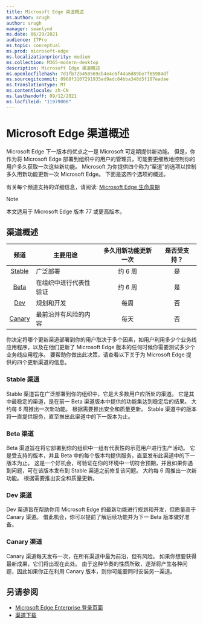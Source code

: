 ```yaml
---
title: Microsoft Edge 渠道概述
ms.author: srugh
author: srugh
manager: seanlynd
ms.date: 06/29/2021
audience: ITPro
ms.topic: conceptual
ms.prod: microsoft-edge
ms.localizationpriority: medium
ms.collection: M365-modern-desktop
description: Microsoft Edge 渠道概述
ms.openlocfilehash: 7d1fb72b458569cb4e4c6f44a6d89be7f65984df
ms.sourcegitcommit: 8968f3107291935ed9adc84bba348d5f187eadae
ms.translationtype: MT
ms.contentlocale: zh-CN
ms.lasthandoff: 09/12/2021
ms.locfileid: "11979008"
---
```

# <a name="overview-of-the-microsoft-edge-channels"></a>Microsoft Edge 渠道概述

Microsoft Edge 下一版本的优点之一是 Microsoft 可定期提供新功能。 但是，你作为将 Microsoft Edge 部署到组织中的用户的管理员，可能要更细致地控制你的用户多久获取一次这些新功能。 Microsoft 为你提供四个称为“渠道”的选项以控制多久用新功能更新一次 Microsoft Edge。 下面是这四个选项的概述。

有关每个频道支持的详细信息，请阅读: [Microsoft Edge 生命周期](/deployedge/microsoft-edge-support-lifecycle)
  
> [!NOTE]
> 本文适用于 Microsoft Edge 版本 77 或更高版本。

## <a name="channel-overview"></a>渠道概述

|频道|主要用途|多久用新功能更新一次|是否受支持？|
|:---:|---|:---:|:---:|
|[Stable](#stable-channel)|广泛部署|约 6 周|是|
|[Beta](#beta-channel)|在组织中进行代表性验证|约 6 周|是|
|[Dev](#dev-channel)|规划和开发|每周|否|
|[Canary](#canary-channel)|最前沿并有风险的内容|每天|否|

你决定将哪个更新渠道部署到你的用户取决于多个因素，如用户利用多少个业务线应用程序，以及在他们更新了 Microsoft Edge 版本的任何时候你需要测试多少个业务线应用程序。 要帮助你做出此决策，请查看以下关于为 Microsoft Edge 提供的四个更新渠道的信息。

### <a name="stable-channel"></a>Stable 渠道

Stable 渠道旨在广泛部署到你的组织中，它是大多数用户应所处的渠道。 它是其中最稳定的渠道，是在前一 Beta 渠道版本中提供的功能集达到稳定后的结果。 大约每 6 周推出一次新功能。 根据需要推出安全和质量更新。 Stable 渠道中的版本将一直提供服务，直至推出此渠道中的下一版本为止。

### <a name="beta-channel"></a>Beta 渠道

Beta 渠道旨在将它部署到你的组织中一组有代表性的示范用户进行生产活动。 它是受支持的版本，并且 Beta 中的每个版本均提供服务，直至发布此渠道中的下一版本为止。 这是一个好机会，可验证在你的环境中一切符合预期，并且如果你遇到问题，可在该版本发布到 Stable 渠道之前修复该问题。 大约每 6 周推出一次新功能。 根据需要推出安全和质量更新。

### <a name="dev-channel"></a>Dev 渠道

Dev 渠道旨在帮助你用 Microsoft Edge 的最新功能进行规划和开发，但质量高于 Canary 渠道。 借此机会，你可以提前了解后续功能并为下一 Beta 版本做好准备。

### <a name="canary-channel"></a>Canary 渠道

Canary 渠道每天发布一次，在所有渠道中最为前沿，但有风险。 如果你想要获得最新成果，它们将出现在此处。 由于这种节奏的性质所致，逐渐将产生各种问题，因此如果你正在利用 Canary 版本，则你可能要同时安装另一渠道。

## <a name="see-also"></a>另请参阅

- [Microsoft Edge Enterprise 登录页面](https://aka.ms/EdgeEnterprise)
- [渠道下载](https://aka.ms/EdgeEnterprise)
